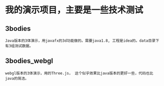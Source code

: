 # 我的演示项目，主要是一些技术测试

## 3bodies
	Java版本的3体演示，用javafx的3d功能做的。需要java1.8, 工程是idea的。data目录下有3组测试数据。
	

## 3bodies_webgl
	webgl版本的3体演示，用的Three.js， 这个似乎效果比java版本的更好一些，代码也比java的简洁。


